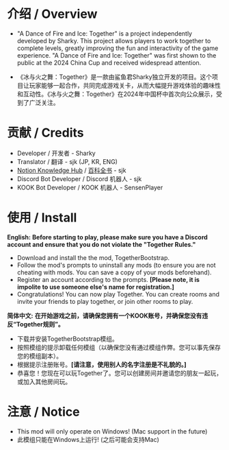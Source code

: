 # 介绍 / Overview
- "A Dance of Fire and Ice: Together" is a project independently developed by Sharky. This project allows players to work together to complete levels, greatly improving the fun and interactivity of the game experience. "A Dance of Fire and Ice: Together" was first shown to the public at the 2024 China Cup and received widespread attention.

- 《冰与火之舞：Together》是一款由鲨鱼君Sharky独立开发的项目。这个项目让玩家能够一起合作，共同完成游戏关卡，从而大幅提升游戏体验的趣味性和互动性。《冰与火之舞：Together》在2024年中国杯中首次向公众展示，受到了广泛关注。

# 贡献 / Credits
- Developer / 开发者 - Sharky
- Translator / 翻译 - sjk (JP, KR, ENG)
- [Notion Knowledge Hub](https://www.notion.so/Together-Knowledge-Hub-e3fe15fe194a40118702ac244b204568?showMoveTo=true) / [百科全书](https://www.notion.so/Together-Knowledge-Hub-e3fe15fe194a40118702ac244b204568?showMoveTo=true) - sjk
- Discord Bot Developer / Discord 机器人 - sjk
- KOOK Bot Developer / KOOK 机器人 - SensenPlayer

# 使用 / Install
**English:**
**Before starting to play, please make sure you have a Discord account and ensure that you do not violate the "Together Rules."**

- Download and install the the mod, TogetherBootstrap.
- Follow the mod's prompts to uninstall any mods (to ensure you are not cheating with mods. You can save a copy of your mods beforehand).
- Register an account according to the prompts. **[Please note, it is impolite to use someone else's name for registration.]**
- Congratulations! You can now play Together. You can create rooms and invite your friends to play together, or join other rooms to play.

**简体中文:**
**在开始游戏之前，请确保您拥有一个KOOK账号，并确保您没有违反“Together规则”。**

- 下载并安装TogetherBootstrap模组。
- 按照模组的提示卸载任何模组（以确保您没有通过模组作弊。您可以事先保存您的模组副本）。
- 根据提示注册账号。**[请注意，使用别人的名字注册是不礼貌的。]**
- 恭喜您！您现在可以玩Together了。您可以创建房间并邀请您的朋友一起玩，或加入其他房间玩。

# 注意 / Notice
- This mod will only operate on Windows! (Mac support in the future)
- 此模组只能在Windows上运行! (之后可能会支持Mac)
